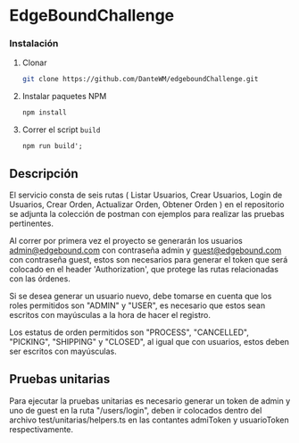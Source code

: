 # EdgeBoundChallenge


### Instalación

1. Clonar
   ```sh
   git clone https://github.com/DanteWM/edgeboundChallenge.git
   ```
2. Instalar paquetes NPM
   ```sh
   npm install
   ```
3. Correr el script `build`
   ```JS
   npm run build';
   ```



## Descripción

El servicio consta de seis rutas ( Listar Usuarios, Crear Usuarios, Login de Usuarios, Crear Orden, Actualizar Orden, Obtener Orden ) en el repositorio se adjunta la colección de postman con ejemplos para realizar las pruebas pertinentes.

Al correr por primera vez el proyecto se generarán los usuarios admin@edgebound.com con contraseña admin y guest@edgebound.com con contraseña guest, estos son necesarios para generar el token que será colocado en el header 'Authorization', que protege las rutas relacionadas con las órdenes.

Si se desea generar un usuario nuevo, debe tomarse en cuenta que los roles permitidos son "ADMIN" y "USER", es necesario que estos sean escritos con mayúsculas a la hora de hacer el registro.

Los estatus de orden permitidos son "PROCESS", "CANCELLED", "PICKING", "SHIPPING" y "CLOSED", al igual que con usuarios, estos deben ser escritos con mayúsculas.

## Pruebas unitarias

Para ejecutar la pruebas unitarias es necesario generar un token de admin y uno de guest en la ruta "/users/login", deben ir colocados dentro del archivo test/unitarias/helpers.ts en las contantes admiToken y usuarioToken respectivamente.
